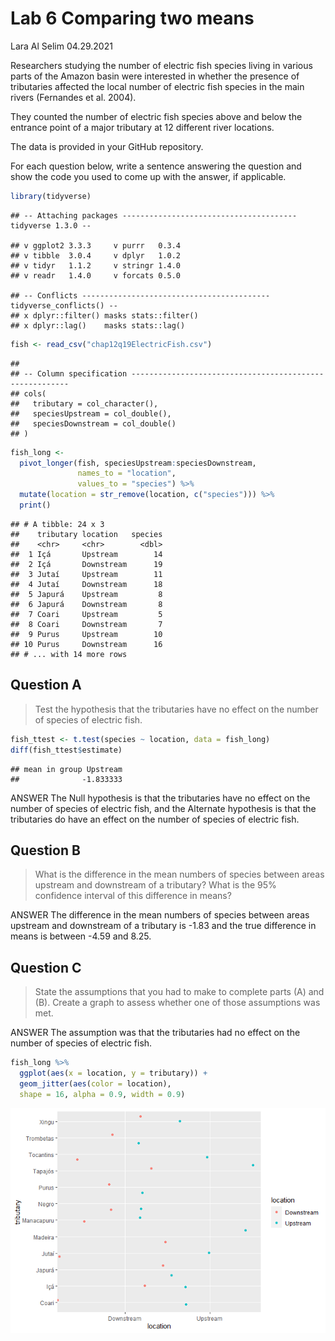 Lab 6 Comparing two means
================
Lara Al Selim
04.29.2021

Researchers studying the number of electric fish species living in
various parts of the Amazon basin were interested in whether the
presence of tributaries affected the local number of electric fish
species in the main rivers (Fernandes et al. 2004).

They counted the number of electric fish species above and below the
entrance point of a major tributary at 12 different river locations.

The data is provided in your GitHub repository.

For each question below, write a sentence answering the question and
show the code you used to come up with the answer, if applicable.

``` r
library(tidyverse)
```

    ## -- Attaching packages --------------------------------------- tidyverse 1.3.0 --

    ## v ggplot2 3.3.3     v purrr   0.3.4
    ## v tibble  3.0.4     v dplyr   1.0.2
    ## v tidyr   1.1.2     v stringr 1.4.0
    ## v readr   1.4.0     v forcats 0.5.0

    ## -- Conflicts ------------------------------------------ tidyverse_conflicts() --
    ## x dplyr::filter() masks stats::filter()
    ## x dplyr::lag()    masks stats::lag()

``` r
fish <- read_csv("chap12q19ElectricFish.csv")
```

    ## 
    ## -- Column specification --------------------------------------------------------
    ## cols(
    ##   tributary = col_character(),
    ##   speciesUpstream = col_double(),
    ##   speciesDownstream = col_double()
    ## )

``` r
fish_long <- 
  pivot_longer(fish, speciesUpstream:speciesDownstream,
               names_to = "location",
               values_to = "species") %>% 
  mutate(location = str_remove(location, c("species"))) %>% 
  print()
```

    ## # A tibble: 24 x 3
    ##    tributary location   species
    ##    <chr>     <chr>        <dbl>
    ##  1 Içá       Upstream        14
    ##  2 Içá       Downstream      19
    ##  3 Jutaí     Upstream        11
    ##  4 Jutaí     Downstream      18
    ##  5 Japurá    Upstream         8
    ##  6 Japurá    Downstream       8
    ##  7 Coari     Upstream         5
    ##  8 Coari     Downstream       7
    ##  9 Purus     Upstream        10
    ## 10 Purus     Downstream      16
    ## # ... with 14 more rows

## Question A

> Test the hypothesis that the tributaries have no effect on the number
> of species of electric fish.

``` r
fish_ttest <- t.test(species ~ location, data = fish_long)
diff(fish_ttest$estimate)
```

    ## mean in group Upstream 
    ##              -1.833333

ANSWER The Null hypothesis is that the tributaries have no effect on the
number of species of electric fish, and the Alternate hypothesis is that
the tributaries do have an effect on the number of species of electric
fish.

## Question B

> What is the difference in the mean numbers of species between areas
> upstream and downstream of a tributary? What is the 95% confidence
> interval of this difference in means?

ANSWER The difference in the mean numbers of species between areas
upstream and downstream of a tributary is -1.83 and the true difference
in means is between -4.59 and 8.25.

## Question C

> State the assumptions that you had to make to complete parts (A) and
> (B). Create a graph to assess whether one of those assumptions was
> met.

ANSWER The assumption was that the tributaries had no effect on the
number of species of electric fish.

``` r
fish_long %>% 
  ggplot(aes(x = location, y = tributary)) +
  geom_jitter(aes(color = location), 
  shape = 16, alpha = 0.9, width = 0.9) 
```

![](README_files/figure-gfm/unnamed-chunk-2-1.png)<!-- -->
